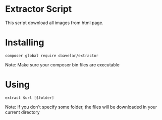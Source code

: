 # Extractor Script

This script download all images from html page.

# Installing

`composer global require daavelar/extractor`

Note: Make sure your composer bin files are executable

# Using

`extract $url [$folder]`

Note: If you don't specify some folder, the files will be downloaded in your current directory
